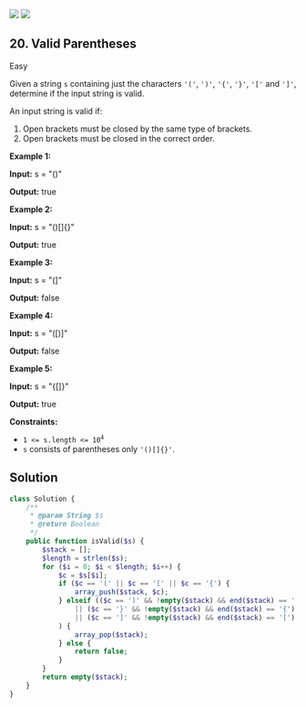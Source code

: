 [![](https://img.shields.io/github/stars/javadev/LeetCode-in-All?label=Stars&style=flat-square)](https://github.com/javadev/LeetCode-in-All)
[![](https://img.shields.io/github/forks/javadev/LeetCode-in-All?label=Fork%20me%20on%20GitHub%20&style=flat-square)](https://github.com/javadev/LeetCode-in-All/fork)

## 20\. Valid Parentheses

Easy

Given a string `s` containing just the characters `'('`, `')'`, `'{'`, `'}'`, `'['` and `']'`, determine if the input string is valid.

An input string is valid if:

1.  Open brackets must be closed by the same type of brackets.
2.  Open brackets must be closed in the correct order.

**Example 1:**

**Input:** s = "()"

**Output:** true 

**Example 2:**

**Input:** s = "()[]{}"

**Output:** true 

**Example 3:**

**Input:** s = "(]"

**Output:** false 

**Example 4:**

**Input:** s = "([)]"

**Output:** false 

**Example 5:**

**Input:** s = "{[]}"

**Output:** true 

**Constraints:**

*   <code>1 <= s.length <= 10<sup>4</sup></code>
*   `s` consists of parentheses only `'()[]{}'`.

## Solution

```php
class Solution {
    /**
     * @param String $s
     * @return Boolean
     */
    public function isValid($s) {
        $stack = [];
        $length = strlen($s);
        for ($i = 0; $i < $length; $i++) {
            $c = $s[$i];
            if ($c == '(' || $c == '[' || $c == '{') {
                array_push($stack, $c);
            } elseif (($c == ')' && !empty($stack) && end($stack) == '(')
                || ($c == '}' && !empty($stack) && end($stack) == '{')
                || ($c == ']' && !empty($stack) && end($stack) == '[')
            ) {
                array_pop($stack);
            } else {
                return false;
            }
        }
        return empty($stack);
    }
}
```